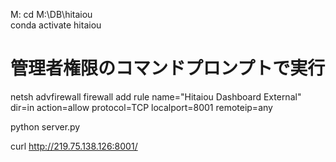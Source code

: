 
M:
cd M:\DB\hitaiou\
conda activate hitaiou

# 管理者権限のコマンドプロンプトで実行
netsh advfirewall firewall add rule name="Hitaiou Dashboard External" dir=in action=allow protocol=TCP localport=8001 remoteip=any

python server.py

curl http://219.75.138.126:8001/